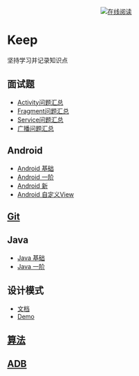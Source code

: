 <p align="center">
  <a href="XXX"><img src="https://img.shields.io/badge/坚持-keep-orange.svg" alt="在线阅读"></a>
</p>

# Keep

坚持学习并记录知识点

## 面试题
- [Activity问题汇总](https://github.com/yangsanning/Keep/tree/master/%E9%9D%A2%E8%AF%95%E9%A2%98/2020%E9%9D%A2%E8%AF%95%E9%A2%98/Activity%E9%97%AE%E9%A2%98%E6%B1%87%E6%80%BB)
- [Fragment问题汇总](https://github.com/yangsanning/Keep/tree/master/%E9%9D%A2%E8%AF%95%E9%A2%98/2020%E9%9D%A2%E8%AF%95%E9%A2%98/Fragment%E9%97%AE%E9%A2%98%E6%B1%87%E6%80%BB)
- [Service问题汇总](https://github.com/yangsanning/Keep/tree/master/%E9%9D%A2%E8%AF%95%E9%A2%98/2020%E9%9D%A2%E8%AF%95%E9%A2%98/Service%E9%97%AE%E9%A2%98%E6%B1%87%E6%80%BB)
- [广播问题汇总](https://github.com/yangsanning/Keep/tree/master/%E9%9D%A2%E8%AF%95%E9%A2%98/2020%E9%9D%A2%E8%AF%95%E9%A2%98/%E5%B9%BF%E6%92%AD%E9%97%AE%E9%A2%98%E6%B1%87%E6%80%BB)

## Android
- [Android 基础](https://github.com/yangsanning/Keep/tree/master/Android%20%E5%9F%BA%E7%A1%80)
- [Android 一阶](https://github.com/yangsanning/Keep/tree/master/Android%20%E4%B8%80%E9%98%B6)
- [Android 新](https://github.com/yangsanning/Keep/tree/master/Android%20%E6%96%B0)
- [Android 自定义View](https://github.com/yangsanning/Keep/tree/master/Android%20%E8%87%AA%E5%AE%9A%E4%B9%89View)

## [Git](https://github.com/yangsanning/Keep/tree/master/Git)

## Java
- [Java 基础](https://github.com/yangsanning/Keep/tree/master/Java%20%E5%9F%BA%E7%A1%80)
- [Java 一阶](https://github.com/yangsanning/Keep/tree/master/Java%20%E4%B8%80%E9%98%B6)

## 设计模式
- [文档](https://github.com/yangsanning/Keep/tree/master/%E8%AE%BE%E8%AE%A1%E6%A8%A1%E5%BC%8F)
- [Demo](https://github.com/yangsanning/DesignPatternsDemo)

## [算法](https://github.com/yangsanning/Keep/tree/master/%E7%AE%97%E6%B3%95)

## [ADB](https://github.com/yangsanning/Keep/tree/master/ADB)
